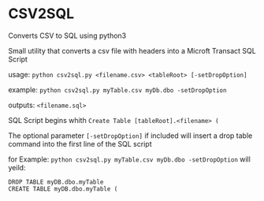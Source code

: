 # CSV2SQL
Converts CSV to SQL using python3

Small utility that converts a csv file with headers into a Microft Transact SQL Script


usage:  `python csv2sql.py <filename.csv> <tableRoot> [-setDropOption]`

example: `python csv2sql.py myTable.csv myDb.dbo -setDropOption`

outputs: `<filename.sql>`

SQL Script begins whith `Create Table [tableRoot].<filename> (`


The optional parameter `[-setDropOption]` if included will insert a drop table command into the first line of the SQL script

for Example: `python csv2sql.py myTable.csv myDb.dbo -setDropOption` will yeild:

```
DROP TABLE myDB.dbo.myTable
CREATE TABLE myDB.dbo.myTable (
```
